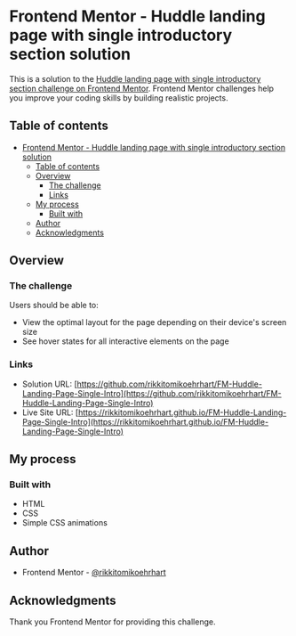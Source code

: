 # Frontend Mentor - Huddle landing page with single introductory section solution

This is a solution to the [Huddle landing page with single introductory section challenge on Frontend Mentor](https://www.frontendmentor.io/challenges/huddle-landing-page-with-a-single-introductory-section-B_2Wvxgi0). Frontend Mentor challenges help you improve your coding skills by building realistic projects. 

## Table of contents

- [Frontend Mentor - Huddle landing page with single introductory section solution](#frontend-mentor---huddle-landing-page-with-single-introductory-section-solution)
  - [Table of contents](#table-of-contents)
  - [Overview](#overview)
    - [The challenge](#the-challenge)
    - [Links](#links)
  - [My process](#my-process)
    - [Built with](#built-with)
  - [Author](#author)
  - [Acknowledgments](#acknowledgments)

## Overview

### The challenge

Users should be able to:

- View the optimal layout for the page depending on their device's screen size
- See hover states for all interactive elements on the page


### Links

- Solution URL: [https://github.com/rikkitomikoehrhart/FM-Huddle-Landing-Page-Single-Intro](https://github.com/rikkitomikoehrhart/FM-Huddle-Landing-Page-Single-Intro)
- Live Site URL: [https://rikkitomikoehrhart.github.io/FM-Huddle-Landing-Page-Single-Intro](https://rikkitomikoehrhart.github.io/FM-Huddle-Landing-Page-Single-Intro)

## My process

### Built with

- HTML
- CSS
- Simple CSS animations

## Author

- Frontend Mentor - [@rikkitomikoehrhart](https://www.frontendmentor.io/profile/rikkitomikoehrhart)

## Acknowledgments

Thank you Frontend Mentor for providing this challenge.